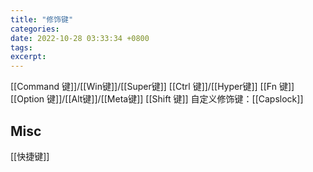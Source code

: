 ```yaml
---
title: "修饰键"
categories: 
date: 2022-10-28 03:33:34 +0800
tags: 
excerpt: 
---
```


[[Command 键]]/[[Win键]]/[[Super键]]
[[Ctrl 键]]/[[Hyper键]]
[[Fn 键]]
[[Option 键]]/[[Alt键]]/[[Meta键]]
[[Shift 键]]
自定义修饰键：[[Capslock]]



## Misc

[[快捷键]]

